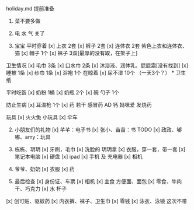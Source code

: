 holiday.md
提前准备
1. 菜不要多做
2. 电 水 气 关了


1. 宝宝
平时穿着
[x] 上衣 2套
[x] 裤子 2套 
[x] 连体衣 2套 紫色上衣和连体衣、猫
[x] 帽子 1个
[x] 袜子 3双[最厚的没有取，在架子上]

卫生情况
[x] 毛巾 3条 
[x] 口水巾 2条
[x] 沐浴液、润体乳、屁屁霜[没有找到]
[x] 睡被 1条 
[x] 纱巾 1条
[x] 浴袍 1个 在晾着
[x] 尿不湿 10个 （一天3个？） * 卫生纸

平时吃饭
[x] 奶粉 1桶 
[x] 奶瓶 2个 
[x] 碗 勺子 1个

防止生病
[x] 耳温枪 1个 
[x] 药 若干 感冒药 AD 钙 妈咪爱 发烧药

玩具
[x] 火火兔 小玩具
[x] 伞车

2. 小朋友们的礼物
[x] 芊芊：电子书
[x] 张小、苗苗：书 TODO
[x] 政政、嘟嘟、amy：玩具

3. 栋栋、玥玥
[x] 牙刷，毛巾
[x] 洗脸的 玥玥拿
[x] 衣服，穿一套，带一套
[x] 笔记本电脑
[x] 硬盘
[x] ipad
[x] 手机 及 充电器
[x] 相机

4. 爷爷、奶奶
[x] 衣服
[x] 药

5. 最后检查
[x] 身份证、车票
[x] 相机
[x] 主食 方便面、面包
[x] 零食、牛肉干、巧克力
[x] 水 杯子

[x] 创可贴、驱蚊药
[x] 内衣裤、袜子、卫生巾
[x] 零钱
[x] 泳衣、泳镜 这次不带


